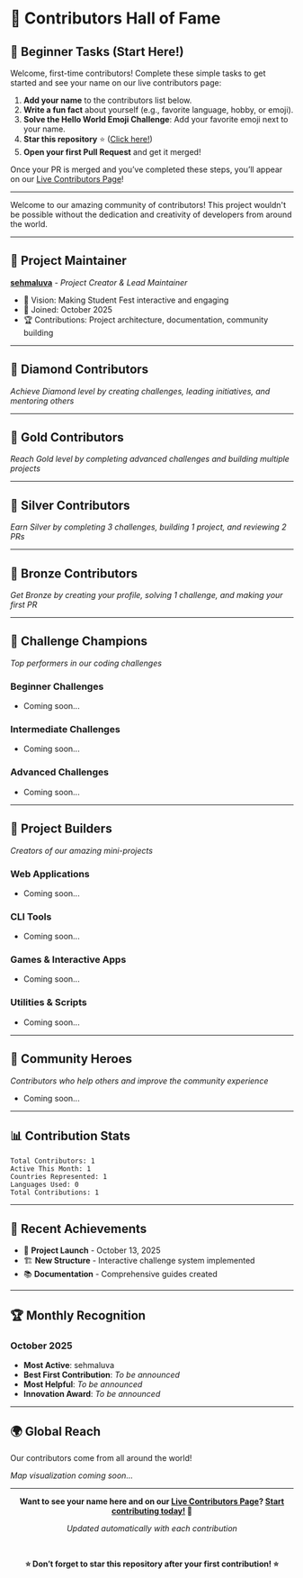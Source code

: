 # 🌟 Contributors Hall of Fame

## 📝 Beginner Tasks (Start Here!)

Welcome, first-time contributors! Complete these simple tasks to get started and see your name on our live contributors page:

1. **Add your name** to the contributors list below.
2. **Write a fun fact** about yourself (e.g., favorite language, hobby, or emoji).
3. **Solve the Hello World Emoji Challenge**: Add your favorite emoji next to your name.
4. **Star this repository** ⭐ ([Click here!](https://github.com/sehmaluva/student-fest))
5. **Open your first Pull Request** and get it merged!

Once your PR is merged and you’ve completed these steps, you’ll appear on our [Live Contributors Page](web/contributors-live/)!

---

Welcome to our amazing community of contributors! This project wouldn't be possible without the dedication and creativity of developers from around the world.

---

## 🚀 Project Maintainer

**[sehmaluva](https://github.com/sehmaluva)** - *Project Creator & Lead Maintainer*
- 🎯 Vision: Making Student Fest interactive and engaging
- 📅 Joined: October 2025
- 🏆 Contributions: Project architecture, documentation, community building

---

## 💎 Diamond Contributors

*Achieve Diamond level by creating challenges, leading initiatives, and mentoring others*

---

## 🥇 Gold Contributors  

*Reach Gold level by completing advanced challenges and building multiple projects*

---

## 🥈 Silver Contributors

*Earn Silver by completing 3 challenges, building 1 project, and reviewing 2 PRs*

---

## 🥉 Bronze Contributors

*Get Bronze by creating your profile, solving 1 challenge, and making your first PR*

---

## 🎯 Challenge Champions

*Top performers in our coding challenges*

### Beginner Challenges
- Coming soon...

### Intermediate Challenges  
- Coming soon...

### Advanced Challenges
- Coming soon...

---

## 🚀 Project Builders

*Creators of our amazing mini-projects*

### Web Applications
- Coming soon...

### CLI Tools
- Coming soon...

### Games & Interactive Apps
- Coming soon...

### Utilities & Scripts
- Coming soon...

---

## 🌟 Community Heroes

*Contributors who help others and improve the community experience*

- Coming soon...

---

## 📊 Contribution Stats

```
Total Contributors: 1
Active This Month: 1
Countries Represented: 1
Languages Used: 0
Total Contributions: 1
```

---

## 🎉 Recent Achievements

- 🎯 **Project Launch** - October 13, 2025
- 🏗️ **New Structure** - Interactive challenge system implemented
- 📚 **Documentation** - Comprehensive guides created

---

## 🏆 Monthly Recognition

### October 2025
- **Most Active**: sehmaluva
- **Best First Contribution**: *To be announced*
- **Most Helpful**: *To be announced*
- **Innovation Award**: *To be announced*

---

## 🌍 Global Reach

Our contributors come from all around the world! 

*Map visualization coming soon...*

---

<div align="center">

**Want to see your name here and on our [Live Contributors Page](web/contributors-live/)? [Start contributing today!](README.md#how-to-contribute) 🚀**

*Updated automatically with each contribution*

<br>

<strong>⭐ Don’t forget to star this repository after your first contribution! ⭐</strong>

</div>
